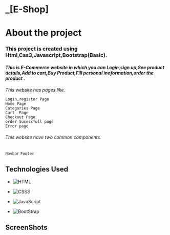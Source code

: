 # _[E-Shop]

# About the project
### This project is created using Html,Css3,Javascript,Bootstrap(Basic).
#### _This is E-Commerce website in which you can Login,sign up,See product details,Add to cart,Buy Product,Fill personal inoformation,order the product ._
_This website has pages like._
```
Login,register Page
Home Page
Categories Page
Cart  Page
Checkout Page
order Sucessfull page
Error page
```
###### _This website have two common components._
`Navbar`  `Footer`

## Technologies Used

* ![HTML](https://img.shields.io/badge/HTML5-E34F26?style=for-the-badge&logo=html5&logoColor=white)

* ![CSS3](https://img.shields.io/badge/CSS3-1572B6?style=for-the-badge&logo=css3&logoColor=white)

* ![JavaScript](https://img.shields.io/badge/JavaScript-323330?style=for-the-badge&logo=javascript&logoColor=F7DF1E)
  
* ![BootStrap](https://img.shields.io/badge/Bootstrap-563D7C?style=for-the-badge&logo=bootstrap&logoColor=white)




## ScreenShots

